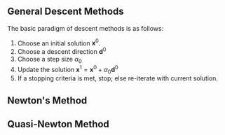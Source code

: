 ## General Descent Methods

The basic paradigm of descent methods is as follows:

1. Choose an initial solution $\mathbf{x}^0$.
2. Choose a descent direction $\mathbf{d}^0$
3. Choose a step size $\alpha_0$
4. Update the solution $\mathbf{x}^1 = \mathbf{x}^0 + \alpha_0 \mathbf{d}^0$
5. If a stopping criteria is met, stop; else re-iterate with current solution.


## Newton's Method



## Quasi-Newton Method